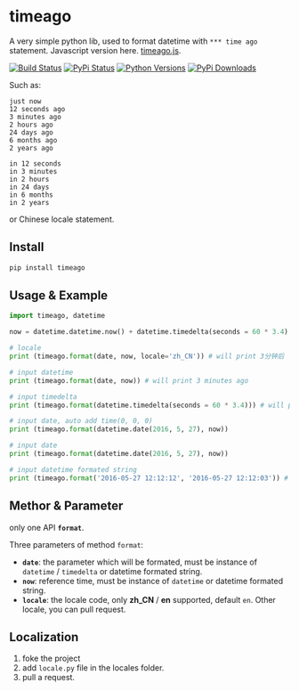 # timeago

A very simple python lib, used to format datetime with `*** time ago` statement. Javascript version here. [timeago.js](https://github.com/hustcc/timeago.js).

[![Build Status](https://travis-ci.org/hustcc/timeago.svg?branch=master)](https://travis-ci.org/hustcc/timeago) [![PyPi Status](https://img.shields.io/pypi/v/timeago.svg)](https://pypi.python.org/pypi/timeago) [![Python Versions](https://img.shields.io/pypi/pyversions/timeago.svg)](https://pypi.python.org/pypi/timeago) [![PyPi Downloads](https://img.shields.io/pypi/dm/timeago.svg)](https://pypi.python.org/pypi/timeago)

Such as: 

```
just now
12 seconds ago
3 minutes ago
2 hours ago
24 days ago
6 months ago
2 years ago

in 12 seconds
in 3 minutes
in 2 hours
in 24 days
in 6 months
in 2 years
```

or Chinese locale statement.

## Install

```sh
pip install timeago
```


## Usage & Example

```py
import timeago, datetime

now = datetime.datetime.now() + datetime.timedelta(seconds = 60 * 3.4)

# locale
print (timeago.format(date, now, locale='zh_CN')) # will print 3分钟后

# input datetime
print (timeago.format(date, now)) # will print 3 minutes ago

# input timedelta
print (timeago.format(datetime.timedelta(seconds = 60 * 3.4))) # will print 3 minutes ago

# input date, auto add time(0, 0, 0)
print (timeago.format(datetime.date(2016, 5, 27), now))

# input date
print (timeago.format(datetime.date(2016, 5, 27), now))

# input datetime formated string
print (timeago.format('2016-05-27 12:12:12', '2016-05-27 12:12:03')) # will print just now
```


## Methor & Parameter

only one API **`format`**.

Three parameters of method `format`:

 - **`date`**: the parameter which will be formated, must be instance of `datetime` / `timedelta` or datetime formated string.
 - **`now`**: reference time, must be instance of `datetime` or datetime formated string.
 - **`locale`**: the locale code, only **zh_CN** / **en** supported, default `en`. Other locale, you can pull request.



## Localization

1. foke the project
2. add `locale.py` file in the locales folder.
3. pull a request.
